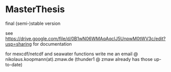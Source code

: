 MasterThesis
============

final (semi-)stable version

see https://drive.google.com/file/d/0B1wN06WMAqAqclJ5UnpwM0tWV3c/edit?usp=sharing
for documentation

for mexcdf/netcdf and seawater functions write me an email @ nikolaus.koopmann(at).zmaw.de
(thunder1 @ zmaw already has those up-to-date)
